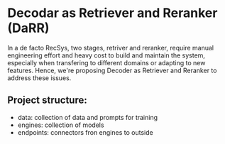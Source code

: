 # Decodar as Retriever and Reranker (DaRR)

In a de facto RecSys, two stages, retriver and reranker, require manual engineering effort and heavy cost to build and maintain the system, especially when transfering to different domains or adapting to new features. Hence, we're proposing Decoder as Retriever and Reranker to address these issues. 

## Project structure:
- data: collection of data and prompts for training
- engines: collection of models
- endpoints: connectors fron engines to outside